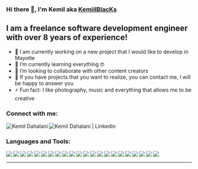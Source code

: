 ### Hi there 👋, I'm Kemil aka [KemiilBlacKs][website]

## I am a freelance software development engineer with over 8 years of experience!

-   🔭 I am currently working on a new project that I would like to develop in Mayotte
-   🌱 I’m currently learning everything 🤓
-   👯 I’m looking to collaborate with other content creators
-   💬 If you have projects that you want to realize, you can contact me, I will be happy to answer you
-   ⚡ Fun fact: I like photography, music and everything that allows me to be creative

### Connect with me:

[<img align="left" alt="Kemil Dahalani" src="https://img.icons8.com/color/26/000000/globe--v1.png"/>][website]
[<img align="left" alt="Kemil Dahalani | Linkedin" src="https://img.icons8.com/color/26/000000/linkedin.png"/>][linkedin]

<br />

### Languages and Tools:

<img align="left" src="https://img.icons8.com/color/26/000000/notion.png"/>
<img align="left" src="https://img.icons8.com/fluency/26/000000/visual-studio-code-2019.png"/>
<img align="left" src="https://img.icons8.com/dusk/26/000000/postman-api.png"/>
<img align="left" src="https://img.icons8.com/color/26/000000/html-5.png"/>
<img align="left" src="https://img.icons8.com/color/26/000000/css3.png"/>
<img align="left" src="https://img.icons8.com/color/26/000000/javascript--v1.png"/>
<img align="left" src="https://img.icons8.com/color/26/000000/golang.png"/>
<img align="left" src="https://img.icons8.com/offices/26/000000/php-logo.png"/>
<img align="left" src="https://img.icons8.com/color/26/000000/c-sharp-logo.png"/>
<img align="left" src="https://img.icons8.com/color/26/000000/net-framework.png"/>
<img align="left" src="https://img.icons8.com/color/26/000000/vue-js.png"/>
<img align="left" src="https://img.icons8.com/color/26/000000/nuxt-jc.png"/>
<img align="left" src="https://img.icons8.com/color/26/000000/flutter.png"/>
<img align="left" src="https://img.icons8.com/color/26/000000/dart.png"/>
<img align="left" src="https://img.icons8.com/color/26/000000/wordpress.png"/>
<img align="left" src="https://img.icons8.com/color/26/000000/mysql-logo.png"/>
<img align="left" src="https://img.icons8.com/color/26/000000/mongodb.png"/>
<img align="left" src="https://img.icons8.com/color/26/000000/redis.png"/>
<img align="left" src="https://img.icons8.com/color/26/000000/firebase.png"/>
<img align="left" src="https://img.icons8.com/color/26/000000/sass.png"/>
<img align="left" src="https://img.icons8.com/color/26/000000/graphql.png"/>
<img align="left" src="https://img.icons8.com/ios-filled/26/000000/github.png"/>

<br />

---

<!--a href="https://github.com/KemiilBlacKs/KemiilBlacKs">
    <img align="center" src="https://github-readme-stats.vercel.app/api/?username=kemiilblacks&show_icons=true&hide_border=true&count_private=true&custom_title=Stats&theme=vue-dark"/>

</a-->

<br />
<br />

[website]: https://kemildahalani.fr
[linkedin]: https://www.linkedin.com/in/kemildahalani/
